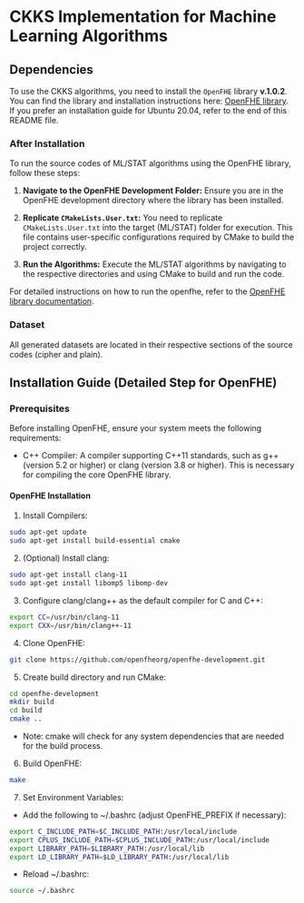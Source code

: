 # CKKS Implementation for Machine Learning Algorithms

## Dependencies

To use the CKKS algorithms, you need to install the `OpenFHE` library **v.1.0.2**. You can find the library and installation instructions here: [OpenFHE library](https://github.com/openfheorg/openfhe-development). If you prefer an installation guide for Ubuntu 20.04, refer to the end of this README file.

### After Installation

To run the source codes of ML/STAT algorithms using the OpenFHE library, follow these steps:

1. **Navigate to the OpenFHE Development Folder:**
   Ensure you are in the OpenFHE development directory where the library has been installed.

2. **Replicate `CMakeLists.User.txt`:**
   You need to replicate `CMakeLists.User.txt` into the target (ML/STAT) folder for execution. This file contains user-specific configurations required by CMake to build the project correctly.

3. **Run the Algorithms:**
   Execute the ML/STAT algorithms by navigating to the respective directories and using CMake to build and run the code. 

For detailed instructions on how to run the openfhe, refer to the [OpenFHE library documentation](https://github.com/openfheorg/openfhe-development).


### Dataset
All generated datasets are located in their respective sections of the source codes (cipher and plain).

## Installation Guide (Detailed Step for OpenFHE)
### Prerequisites
Before installing OpenFHE, ensure your system meets the following requirements:
- C++ Compiler: A compiler supporting C++11 standards, such as g++ (version 5.2 or higher) or clang (version 3.8 or higher). This is necessary for compiling the core OpenFHE library.

#### OpenFHE Installation
1. Install Compilers:
```sh
sudo apt-get update
sudo apt-get install build-essential cmake
```

2. (Optional) Install clang:

```sh
sudo apt-get install clang-11
sudo apt-get install libomp5 libomp-dev
```

3. Configure clang/clang++ as the default compiler for C and C++:
```sh
export CC=/usr/bin/clang-11
export CXX=/usr/bin/clang++-11
```

4. Clone OpenFHE:
```sh
git clone https://github.com/openfheorg/openfhe-development.git
```

5. Create build directory and run CMake:
```sh
cd openfhe-development
mkdir build
cd build
cmake ..
```

- Note: cmake will check for any system dependencies that are needed for the build process.

6. Build OpenFHE:
```sh
make
```

7. Set Environment Variables:
- Add the following to ~/.bashrc (adjust OpenFHE_PREFIX if necessary):

```sh
export C_INCLUDE_PATH=$C_INCLUDE_PATH:/usr/local/include
export CPLUS_INCLUDE_PATH=$CPLUS_INCLUDE_PATH:/usr/local/include
export LIBRARY_PATH=$LIBRARY_PATH:/usr/local/lib
export LD_LIBRARY_PATH=$LD_LIBRARY_PATH:/usr/local/lib
```

- Reload ~/.bashrc:
```sh
source ~/.bashrc
```
